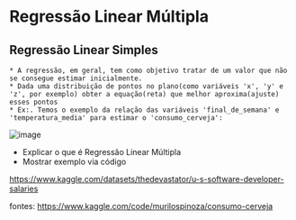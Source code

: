 # Regressão Linear Múltipla

## Regressão Linear Simples
    * A regressão, em geral, tem como objetivo tratar de um valor que não se consegue estimar inicialmente.
    * Dada uma distribuição de pontos no plano(como variáveis 'x', 'y' e 'z', por exemplo) obter a equação(reta) que melhor aproxima(ajuste) esses pontos
    * Ex:. Temos o exemplo da relação das variáveis 'final_de_semana' e 'temperatura_media' para estimar o 'consumo_cerveja':
   ![image](https://user-images.githubusercontent.com/58671604/230751673-44ef41e7-c2dc-4256-ad3e-17ef1d0654c2.png)
    

* Explicar o que é Regressão Linear Múltipla
* Mostrar exemplo via código

https://www.kaggle.com/datasets/thedevastator/u-s-software-developer-salaries



fontes: https://www.kaggle.com/code/murilospinoza/consumo-cerveja
